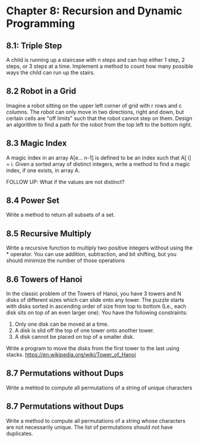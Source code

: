 # Chapter 8: Recursion and Dynamic Programming

## 8.1: Triple Step
A child  is  running  up a staircase with n steps  and  can  hop either 1 step,  2 steps, or  3 steps  at  a time.
Implement a method to count how many possible ways the child  can  run  up the stairs.

## 8.2 Robot in a Grid
Imagine a robot sitting on the upper left corner of grid with r  rows and  c columns.
The robot can only move in two directions, right and down, but certain cells are "off limits" such that the robot cannot step on  them.
Design an  algorithm to find a path for the robot from the top left to the bottom right.


## 8.3 Magic Index
A magic index in an array A[e... n-1] is defined to be an index such that A[ i] = i. Given a sorted array of distinct integers, write a method to find a magic index, if one exists, in array A.

FOLLOW UP: What if the values are not distinct?

## 8.4 Power Set
Write a method to return all subsets of a set.

## 8.5 Recursive Multiply
Write a recursive function to multiply two positive integers without using the * operator. You  can  use addition, subtraction, and bit shifting, but you should minimize the number of those operations

## 8.6 Towers of Hanoi
In  the classic  problem of the Towers  of Hanoi, you  have 3 towers and  N disks of different sizes which can slide onto any tower. The puzzle starts with disks sorted in ascending order of size from top to bottom (Le., each  disk sits  on top of an  even larger one). You  have the following constraints: 
1. Only one disk can  be moved at a time. 
2. A disk is  slid off the top of one tower onto another tower. 
3. A disk cannot be placed on top of a smaller disk.

Write a program to move the disks from the first tower to the last using stacks.
https://en.wikipedia.org/wiki/Tower_of_Hanoi

## 8.7 Permutations without Dups
Write a mehtod to compute all permutations of a string of unique characters

## 8.7 Permutations without Dups
Write a method to compute all permutations of a string whose characters are not necessarily unique. The list of permutations should not have duplicates.
